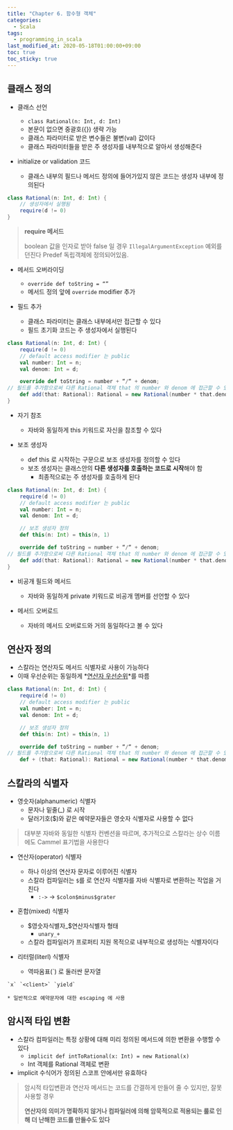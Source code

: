 ```yaml
---
title: "Chapter 6. 함수형 객체"
categories:
  - Scala
tags:
  - programming_in_scala
last_modified_at: 2020-05-18T01:00:00+09:00
toc: true
toc_sticky: true
---
```

## 클래스 정의
* 클래스 선언
	*  `class Rational(n: Int, d: Int)`
	* 본문이 없으면 중괄호({}) 생략 가능
	* 클래스 파라미터로 받은 변수들은 불변(val) 값이다
	* 클래스 파라미터들을 받은 주 생성자를 내부적으로 알아서 생성해준다

* initialize or validation 코드
	* 클래스 내부의 필드나 메서드 정의에 들어가있지 않은 코드는 생성자 내부에 정의된다
	
```scala
class Rational(n: Int, d: Int) {
	// 생성자에서 실행됨
	require(d != 0)
}
```
> **require 메서드**
>
> boolean 값을 인자로 받아 false 일 경우 `IllegalArgumentException` 예외를 던진다
> Predef 독립객체에 정의되어있음.

* 메서드 오버라이딩
	* `override def toString = “”`
	* 메서드 정의 앞에 `override` modifier 추가

* 필드 추가
	* 클래스 파라미터는 클래스 내부에서만 접근할 수 있다
	* 필드 초기화 코드는 주 생성자에서 실행된다
	
```scala
class Rational(n: Int, d: Int) {
	require(d != 0)
	// default access modifier 는 public
	val number: Int = n;
	val denom: Int = d;

	override def toString = number + “/“ + denom;
// 필드를 추가함으로써 다른 Rational 객체 that 의 number 와 denom 에 접근할 수 있음
	def add(that: Rational): Rational = new Rational(number * that.denom + that.number * denom, denum * that.denom)
}
```
* 자기 참조
	* 자바와 동일하게 this 키워드로 자신을 참조할 수 있다

* 보조 생성자
	* def this 로 시작하는 구문으로 보조 생성자를 정의할 수 있다
	* 보조 생성자는 클래스안의 **다른 생성자를 호출하는 코드로 시작**해야 함
		* 최종적으로는 주 생성자를 호출하게 된다

```scala
class Rational(n: Int, d: Int) {
	require(d != 0)
	// default access modifier 는 public
	val number: Int = n;
	val denom: Int = d;

	// 보조 생성자 정의
	def this(n: Int) = this(n, 1)

	override def toString = number + “/“ + denom;
// 필드를 추가함으로써 다른 Rational 객체 that 의 number 와 denom 에 접근할 수 있음
	def add(that: Rational): Rational = new Rational(number * that.denom + that.number * denom, denum * that.denom)
}
```
* 비공개 필드와 메서드
	* 자바와 동일하게 private 키워드로 비공개 멤버를 선언할 수 있다

* 메서드 오버로드
	* 자바의 메서드 오버로드와 거의 동일하다고 볼 수 있다

## 연산자 정의
* 스칼라는 연산자도 메서드 식별자로 사용이 가능하다
* 이때 우선순위는 동일하게 *[연산자 우선순위](../Chapter5/)*를 따름

```scala
class Rational(n: Int, d: Int) {
	require(d != 0)
	// default access modifier 는 public
	val number: Int = n;
	val denom: Int = d;

	// 보조 생성자 정의
	def this(n: Int) = this(n, 1)

	override def toString = number + “/“ + denom;
// 필드를 추가함으로써 다른 Rational 객체 that 의 number 와 denom 에 접근할 수 있음
	def + (that: Rational): Rational = new Rational(number * that.denom + that.number * denom, denum * that.denom)
```
## 스칼라의 식별자
* 영숫자(alphanumeric) 식별자
	* 문자나 밑줄(_) 로 시작
	* 달러기호($)와 같은 예약문자들은 영숫자 식별자로 사용할 수 없다
	
> 대부분 자바와 동일한 식별자 컨벤션을 따르며, 추가적으로 스칼라는 상수 이름에도 Cammel 표기법을 사용한다

* 연산자(operator) 식별자
	* 하나 이상의 연산자 문자로 이루어진 식별자
	* 스칼라 컴파일러는 `$`를 로 연산자 식별자를 자바 식별자로 변환하는 작업을 거친다
		* `:->` -> `$colon$minus$grater`

* 혼합(mixed) 식별자
	* $영숫자식별자_$연산자식별자 형태
		* `unary_+`
	* 스칼라 컴파일러가 프로퍼티 지원 목적으로 내부적으로 생성하는 식별자이다

* 리터럴(literl) 식별자
	* 역따옴표(`) 로 둘러싼 문자열
```
`x` `<client>` `yield`
```
	* 일반적으로 예약문자에 대한 escaping 에 사용

## 암시적 타입 변환
* 스칼라 컴파일러는 특정 상황에 대해 미리 정의된 메서드에 의한 변환을 수행할 수 있다
	* `implicit def intToRational(x: Int) = new Rational(x)`
	* Int 객체를 Rational 객체로 변환
* implicit 수식어가 정의된 스코프 안에서만 유효하다

> 암시적 타입변환과 연산자 메서드는 코드를 간결하게 만들어 줄 수 있지만, 잘못 사용할 경우 
>
>**연산자의 의미가 명확하지 않거나 컴파일러에 의해 암묵적으로 적용되는 룰로 인해 더 난해한 코드를 만들수도 있다**

